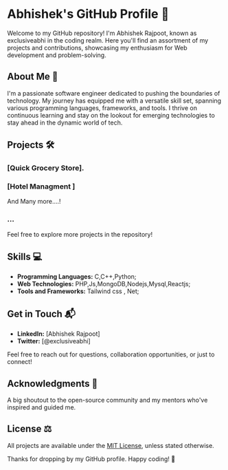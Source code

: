 # Abhishek's GitHub Profile 🚀

Welcome to my GitHub repository! I'm Abhishek Rajpoot, known as exclusiveabhi in the coding realm. Here you'll find an assortment of my projects and contributions, showcasing my enthusiasm for Web development and problem-solving.

## About Me 🌟

I'm a passionate software engineer dedicated to pushing the boundaries of technology. My journey has equipped me with a versatile skill set, spanning various programming languages, frameworks, and tools. I thrive on continuous learning and stay on the lookout for emerging technologies to stay ahead in the dynamic world of tech.

## Projects 🛠️


### [Quick Grocery Store].

### [Hotel Managment ]
And Many more....!
### ...

Feel free to explore more projects in the repository!



## Skills 💻

- **Programming Languages:** C,C++,Python;
- **Web Technologies:** PHP,Js,MongoDB,Nodejs,Mysql,Reactjs;
- **Tools and Frameworks:** Tailwind css , Net;

## Get in Touch 📬

- **LinkedIn:** [Abhishek Rajpoot]
- **Twitter:** [@exclusiveabhi]

Feel free to reach out for questions, collaboration opportunities, or just to connect!

## Acknowledgments 🙏

A big shoutout to the open-source community and my mentors who've inspired and guided me.

## License ⚖️

All projects are available under the [MIT License](LICENSE), unless stated otherwise.

Thanks for dropping by my GitHub profile. Happy coding! 🚀

